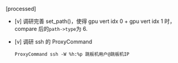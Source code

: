 [processed]

* [v] 调研完善 set_path()，使得 gpu vert idx 0 + gpu vert idx 1 时，compare 后的`path->type`为 6.

* [v] 调研 ssh 的 ProxyCommand

    ```
    ProxyCommand ssh -W %h:%p 跳板机用户@跳板机IP
    ```
